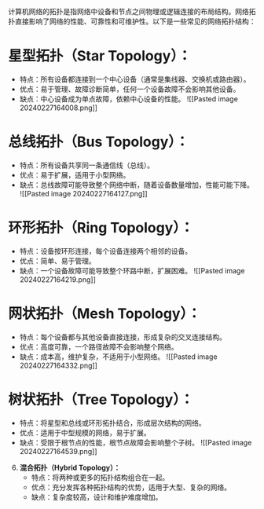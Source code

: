 计算机网络的拓扑是指网络中设备和节点之间物理或逻辑连接的布局结构。网络拓扑直接影响了网络的性能、可靠性和可维护性。以下是一些常见的网络拓扑结构：
# 星型拓扑（Star Topology）：
- 特点：所有设备都连接到一个中心设备（通常是集线器、交换机或路由器）。
- 优点：易于管理、故障诊断简单，任何一个设备故障不会影响其他设备。
- 缺点：中心设备成为单点故障，依赖中心设备的性能。
![[Pasted image 20240227164008.png]]
# 总线拓扑（Bus Topology）：
- 特点：所有设备共享同一条通信线（总线）。
- 优点：易于扩展，适用于小型网络。
- 缺点：总线故障可能导致整个网络中断，随着设备数量增加，性能可能下降。
![[Pasted image 20240227164127.png]]
# 环形拓扑（Ring Topology）：
- 特点：设备按环形连接，每个设备连接两个相邻的设备。
- 优点：简单、易于管理。
- 缺点：一个设备故障可能导致整个环路中断，扩展困难。
![[Pasted image 20240227164219.png]]
# 网状拓扑（Mesh Topology）：
- 特点：每个设备都与其他设备直接连接，形成复杂的交叉连接结构。
- 优点：高度可靠，一个路径故障不会影响整个网络。
- 缺点：成本高，维护复杂，不适用于小型网络。
![[Pasted image 20240227164332.png]]
# 树状拓扑（Tree Topology）：
   - 特点：将星型和总线或环形拓扑结合，形成层次结构的网络。
   - 优点：适用于中型规模的网络，易于扩展。
   - 缺点：受限于根节点的性能，根节点故障会影响整个子树。
![[Pasted image 20240227164539.png]]
6. **混合拓扑（Hybrid Topology）：**
   - 特点：将两种或更多的拓扑结构组合在一起。
   - 优点：充分发挥各种拓扑结构的优势，适用于大型、复杂的网络。
   - 缺点：复杂度较高，设计和维护难度增加。
